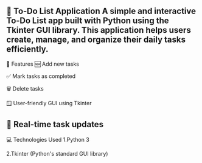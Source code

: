 📝 To-Do List Application
A simple and interactive To-Do List app built with Python using the Tkinter GUI library. This application helps users create, manage, and organize their daily tasks efficiently.
------
📌 Features
🆕 Add new tasks

✅ Mark tasks as completed

🗑️ Delete tasks

🪟 User-friendly GUI using Tkinter

🔁 Real-time task updates
-------------------
💻 Technologies Used
1.Python 3

2.Tkinter (Python's standard GUI library)

